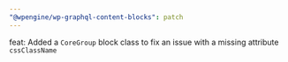 ```yaml
---
"@wpengine/wp-graphql-content-blocks": patch
---
```


feat: Added a `CoreGroup` block class to fix an issue with a missing attribute `cssClassName`
